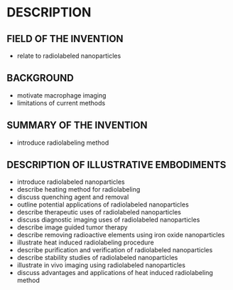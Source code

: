 # DESCRIPTION

## FIELD OF THE INVENTION

- relate to radiolabeled nanoparticles

## BACKGROUND

- motivate macrophage imaging
- limitations of current methods

## SUMMARY OF THE INVENTION

- introduce radiolabeling method

## DESCRIPTION OF ILLUSTRATIVE EMBODIMENTS

- introduce radiolabeled nanoparticles
- describe heating method for radiolabeling
- discuss quenching agent and removal
- outline potential applications of radiolabeled nanoparticles
- describe therapeutic uses of radiolabeled nanoparticles
- discuss diagnostic imaging uses of radiolabeled nanoparticles
- describe image guided tumor therapy
- describe removing radioactive elements using iron oxide nanoparticles
- illustrate heat induced radiolabeling procedure
- describe purification and verification of radiolabeled nanoparticles
- describe stability studies of radiolabeled nanoparticles
- illustrate in vivo imaging using radiolabeled nanoparticles
- discuss advantages and applications of heat induced radiolabeling method

